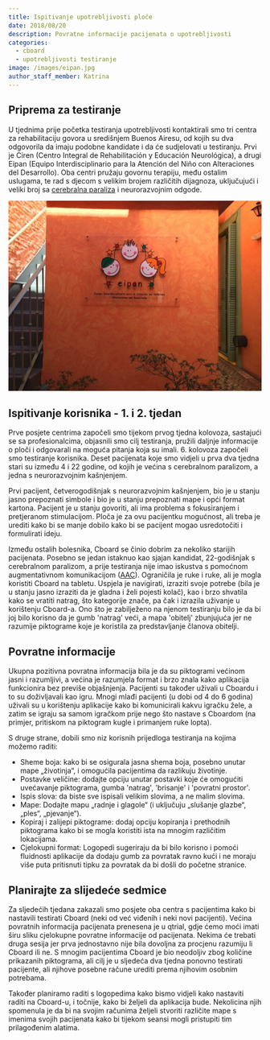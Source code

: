 ```yaml
---
title: Ispitivanje upotrebljivosti ploče
date: 2018/08/20
description: Povratne informacije pacijenata o upotrebljivosti
categories:
  - cboard
  - upotrebljivosti testiranje
image: /images/eipan.jpg
author_staff_member: Katrina
---
```

## Priprema za testiranje

U tjednima prije početka testiranja upotrebljivosti kontaktirali smo tri centra za rehabilitaciju govora u središnjem Buenos Airesu, od kojih su dva odgovorila da imaju podobne kandidate i da će sudjelovati u testiranju. Prvi je Ciren (Centro Integral de Rehabilitación y Educación Neurológica), a drugi Eipan (Equipo Interdisciplinario para la Atención del Niño con Alteraciones del Desarrollo). Oba centri pružaju govornu terapiju, među ostalim uslugama, te rad s djecom s velikim brojem različitih dijagnoza, uključujući i veliki broj sa [cerebralna paraliza](https://en.wikipedia.org/wiki/Cerebral_palsy) i neurorazvojnim odgode.

![Eipan](/images/eipan.jpg)

## Ispitivanje korisnika - 1. i 2. tjedan

Prve posjete centrima započeli smo tijekom prvog tjedna kolovoza, sastajući se sa profesionalcima, objasnili smo cilj testiranja, pružili daljnje informacije o ploči i odgovarali na moguća pitanja koja su imali. 6. kolovoza započeli smo testiranje korisnika. Deset pacijenata koje smo vidjeli u prva dva tjedna stari su između 4 i 22 godine, od kojih je većina s cerebralnom paralizom, a jedna s neurorazvojnim kašnjenjem.

Prvi pacijent, četverogodišnjak s neurorazvojnim kašnjenjem, bio je u stanju jasno prepoznati simbole i bio je u stanju prepoznati mape i opći format kartona. Pacijent je u stanju govoriti, ali ima problema s fokusiranjem i pretjeranom stimulacijom. Ploča je za ovu pacijentku mogućnost, ali treba je urediti kako bi se manje dobilo kako bi se pacijent mogao usredotočiti i formulirati ideju.

Između ostalih bolesnika, Cboard se činio dobrim za nekoliko starijih pacijenata. Posebno se jedan istaknuo kao sjajan kandidat, 22-godišnjak s cerebralnom paralizom, a prije testiranja nije imao iskustva s pomoćnom augmentativnom komunikacijom ([AAC](https://en.wikipedia.org/wiki/Augmentative_and_alternative_communication)). Ograničila je ruke i ruke, ali je mogla koristiti Cboard na tabletu. Uspjela je navigirati, izraziti svoje potrebe (bila je u stanju jasno izraziti da je gladna i želi pojesti kolač), kao i brzo shvatila kako se vratiti natrag, što kategorije znače, pa čak i izrazila uživanje u korištenju Cboard-a. Ono što je zabilježeno na njenom testiranju bilo je da bi joj bilo korisno da je gumb 'natrag' veći, a mapa 'obitelj' zbunjujuća jer ne razumije piktograme koje je koristila za predstavljanje članova obitelji.

## Povratne informacije

Ukupna pozitivna povratna informacija bila je da su piktogrami većinom jasni i razumljivi, a većina je razumjela format i brzo znala kako aplikacija funkcionira bez previše objašnjenja. Pacijenti su također uživali u Cboardu i to su doživljavali kao igru. Mnogi mlađi pacijenti (u dobi od 4 do 6 godina) uživali su u korištenju aplikacije kako bi komunicirali kakvu igračku žele, a zatim se igraju sa samom igračkom prije nego što nastave s Cboardom (na primjer, pritiskom na piktogram kugle i primanjem ruke lopta).

S druge strane, dobili smo niz korisnih prijedloga testiranja na kojima možemo raditi:

- Sheme boja: kako bi se osigurala jasna shema boja, posebno unutar mape „životinja“, i omogućila pacijentima da razlikuju životinje.
- Postavke veličine: dodajte opciju unutar postavki koje će omogućiti uvećavanje piktograma, gumba 'natrag', 'brisanje' i 'povratni prostor'.
- Ispis slova: da biste sve ispisali velikim slovima, a ne malim slovima.
- Mape: Dodajte mapu „radnje i glagole“ (i uključuju „slušanje glazbe“, „ples“, „pjevanje“).
- Kopiraj i zalijepi piktograme: dodaj opciju kopiranja i prethodnih piktograma kako bi se mogla koristiti ista na mnogim različitim lokacijama.
- Cjelokupni format: Logopedi sugeriraju da bi bilo korisno i pomoći fluidnosti aplikacije da dodaju gumb za povratak ravno kući i ne moraju više puta pritisnuti tipku za povratak da bi došli do početne stranice.

## Planirajte za slijedeće sedmice

Za sljedećih tjedana zakazali smo posjete oba centra s pacijentima kako bi nastavili testirati Cboard (neki od već viđenih i neki novi pacijenti). Većina povratnih informacija pacijenata prenesena je u qtrial, gdje ćemo moći imati širu sliku cjelokupne povratne informacije od pacijenata. Nekima će trebati druga sesija jer prva jednostavno nije bila dovoljna za procjenu razumiju li Cboard ili ne. S mnogim pacijentima Cboard je bio neodoljiv zbog količine prikazanih piktograma, ali cilj je u sljedeća dva tjedna ponovno testirati pacijente, ali njihove posebne račune urediti prema njihovim osobnim potrebama.

Također planiramo raditi s logopedima kako bismo vidjeli kako nastaviti raditi na Cboard-u, i točnije, kako bi željeli da aplikacija bude. Nekolicina njih spomenula je da bi na svojim računima željeli stvoriti različite mape s imenima svojih pacijenata kako bi tijekom seansi mogli pristupiti tim prilagođenim alatima.